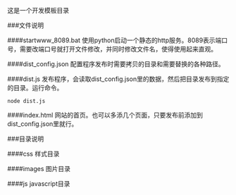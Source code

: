 这是一个开发模板目录

###文件说明

####startwww_8089.bat
使用python启动一个静态的http服务。8089表示端口号，需要改端口号就打开文件修改，并同时修改文件名，使得使用起来直观。

####dist_config.json
配置程序发布时需要拷贝的目录和需要替换的各种路径。

####dist.js
发布程序，会读取dist_config.json里的数据，然后把目录发布到指定的目录。运行命令。

```
node dist.js
```

####index.html
网站的首页。也可以多添几个页面，只要发布前添加到dist_config.json里就行。


###目录说明

####css
样式目录

####images
图片目录

####js
javascript目录